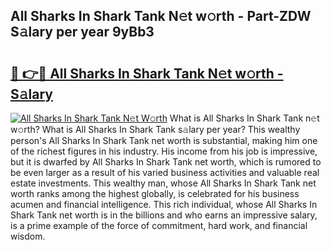 ## All Sharks In Shark Tank N𝚎t w𝚘rth - Part-ZDW S𝚊lary per year 9yBb3

# <h2><a href="http://gc00s2.nevu.top/?p=All+Sharks+In+Shark+Tank">🔗 👉🔴 All Sharks In Shark Tank N𝚎t w𝚘rth - S𝚊lary</a></h2>

[![All Sharks In Shark Tank N𝚎t W𝚘rth](https://i.imgur.com/EBH3L9S.jpeg)](http://gc00s2.nevu.top/?p=All+Sharks+In+Shark+Tank)
What is All Sharks In Shark Tank n𝚎t w𝚘rth? What is All Sharks In Shark Tank s𝚊lary per year?
This wealthy person's All Sharks In Shark Tank net worth is substantial, making him one of the richest figures in his industry. His income from his job is impressive, but it is dwarfed by All Sharks In Shark Tank net worth, which is rumored to be even larger as a result of his varied business activities and valuable real estate investments. This wealthy man, whose All Sharks In Shark Tank net worth ranks among the highest globally, is celebrated for his business acumen and financial intelligence. This rich individual, whose All Sharks In Shark Tank net worth is in the billions and who earns an impressive salary, is a prime example of the force of commitment, hard work, and financial wisdom.
